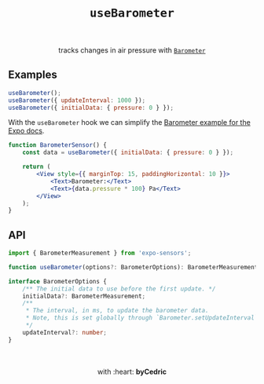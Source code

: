 <div align="center">
    <h1>
        <br />
        <code>useBarometer</code>
        <br />
        <br />
    </h1>
    tracks changes in air pressure with <a href="https://docs.expo.io/versions/latest/sdk/barometer/"><code>Barometer</code></a>
    <br />
</div>

## Examples

```jsx
useBarometer();
useBarometer({ updateInterval: 1000 });
useBarometer({ initialData: { pressure: 0 } });
```

With the `useBarometer` hook we can simplify the [Barometer example for the Expo docs](https://docs.expo.io/versions/latest/sdk/barometer/#example-basic-subscription).

```jsx
function BarometerSensor() {
    const data = useBarometer({ initialData: { pressure: 0 } });

    return (
        <View style={{ marginTop: 15, paddingHorizontal: 10 }}>
            <Text>Barometer:</Text>
            <Text>{data.pressure * 100} Pa</Text>
        </View>
    );
}
```

## API

```ts
import { BarometerMeasurement } from 'expo-sensors';

function useBarometer(options?: BarometerOptions): BarometerMeasurement | undefined;

interface BarometerOptions {
	/** The initial data to use before the first update. */
	initialData?: BarometerMeasurement;
	/**
	 * The interval, in ms, to update the barometer data.
	 * Note, this is set globally through `Barometer.setUpdateInterval`.
	 */
	updateInterval?: number;
}
```

<div align="center">
    <br />
    <br />
    with :heart: <strong>byCedric</strong>
    <br />
    <br />
</div>
